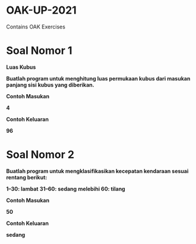 # OAK-UP-2021
Contains OAK Exercises 


# Soal Nomor 1
**Luas Kubus**


**Buatlah program untuk menghitung luas permukaan kubus dari masukan panjang sisi kubus yang diberikan.**

**Contoh Masukan**

**4**

**Contoh Keluaran**

**96**


# Soal Nomor 2
**Buatlah program untuk mengklasifikasikan kecepatan kendaraan sesuai rentang berikut:**

**1–30: lambat**
**31–60: sedang**
**melebihi 60: tilang**

**Contoh Masukan**

**50**

**Contoh Keluaran**

**sedang**
